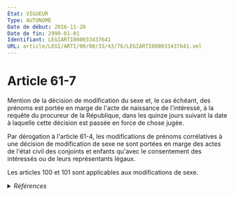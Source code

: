 ```yaml
---
État: VIGUEUR
Type: AUTONOME
Date de début: 2016-11-20
Date de fin: 2999-01-01
Identifiant: LEGIARTI000033437641
URL: article/LEGI/ARTI/00/00/33/43/76/LEGIARTI000033437641.xml
---
```


<h1>Article 61-7</h1>

<p align="left">
  Mention de la décision de modification du sexe et, le cas échéant, des prénoms
  est portée en marge de l'acte de naissance de l'intéressé, à la requête du
  procureur de la République, dans les quinze jours suivant la date à laquelle
  cette décision est passée en force de chose jugée.
</p>
Par dérogation à l'article 61-4, les modifications de prénoms corrélatives à une
décision de modification de sexe ne sont portées en marge des actes de l'état
civil des conjoints et enfants qu'avec le consentement des intéressés ou de
leurs représentants légaux.<br />

Les articles 100 et 101 sont applicables aux modifications de sexe.


<details>
  <summary><em>Références</em></summary>

  <h2>Articles faisant référence à l'article</h2>
  
  <ul>
    <li>
      <a href="https://legal.tricoteuses.fr//redirection/LEGIARTI000006421040?vers=git&vers=legifrance">Code civil - article 61-4 AUTONOME MODIFIE, en vigueur du 1994-02-01 au 2016-11-20</a> CITATION cible
    </li>
    <li>
      <a href="https://legal.tricoteuses.fr//redirection/LEGIARTI000033460983?vers=git&vers=legifrance">Code civil - article 100 AUTONOME VIGUEUR, en vigueur depuis le 2016-11-20</a> CITATION cible
    </li>
    <li>
      <a href="https://legal.tricoteuses.fr//redirection/LEGIARTI000033423876?vers=git&vers=legifrance">LOI n° 2016-1547 du 18 novembre 2016 de modernisation de la justice du XXIe siècle - article 56 ENTIEREMENT_MODIF</a> CREE source
    </li>
    <li>
      <a href="https://legal.tricoteuses.fr//redirection/LEGIARTI000006421514?vers=git&vers=legifrance">Code civil - article 100 AUTONOME MODIFIE, en vigueur du 1958-08-30 au 2016-11-20</a> CITATION cible
    </li>
    <li>
      <a href="https://legal.tricoteuses.fr//redirection/LEGIARTI000033461026?vers=git&vers=legifrance">Code civil - article 61-4 AUTONOME VIGUEUR, en vigueur depuis le 2016-11-20</a> CITATION cible
    </li>
  </ul>
  
  <h2>Références faites par l'article</h2>
  
  <ul>
    <li>
      2016-11-18 CREE cible <a href="https://legal.tricoteuses.fr//redirection/LEGIARTI000033423876?vers=git&vers=legifrance">LOI n° 2016-1547 du 18 novembre 2016 de modernisation de la justice du XXIe siècle - article 56 ENTIEREMENT_MODIF</a>
    </li>
    <li>
      2999-01-01 CITATION source <a href="https://legal.tricoteuses.fr//redirection/LEGIARTI000006421514?vers=git&vers=legifrance">Code civil - article 100 AUTONOME MODIFIE, en vigueur du 1958-08-30 au 2016-11-20</a>
    </li>
    <li>
      2999-01-01 CITATION source <a href="https://legal.tricoteuses.fr//redirection/LEGIARTI000006421040?vers=git&vers=legifrance">Code civil - article 61-4 AUTONOME MODIFIE, en vigueur du 1994-02-01 au 2016-11-20</a>
    </li>
  </ul>
</details>
